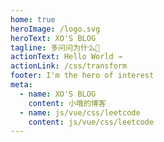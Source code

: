 ```yaml
---
home: true
heroImage: /logo.svg
heroText: XO'S BLOG
tagline: 多问问为什么🐷
actionText: Hello World →
actionLink: /css/transform
footer: I'm the hero of interest
meta:
  - name: XO'S BLOG
    content: 小哦的博客
  - name: js/vue/css/leetcode
    content: js/vue/css/leetcode
---
```

